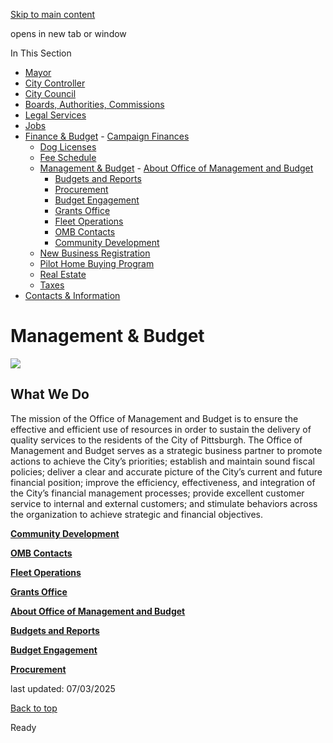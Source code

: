 [Skip to main content](https://www.pittsburghpa.gov/City-Government/Finance-Budget/Management-Budget#main-content)

opens in new tab or window

In This Section

- [Mayor](https://www.pittsburghpa.gov/City-Government/Mayor)
- [City Controller](https://www.pittsburghpa.gov/City-Government/City-Controllers-Office)
- [City Council](https://www.pittsburghpa.gov/City-Government/City-Council)
- [Boards, Authorities, Commissions](https://www.pittsburghpa.gov/City-Government/Boards-Authorities-Commissions)
- [Legal Services](https://www.pittsburghpa.gov/City-Government/Legal-Services)
- [Jobs](https://www.pittsburghpa.gov/City-Government/Jobs)
- [Finance & Budget](https://www.pittsburghpa.gov/City-Government/Finance-Budget)  - [Campaign Finances](https://www.pittsburghpa.gov/City-Government/Finance-Budget/Campaign-Finances)
  - [Dog Licenses](https://www.pittsburghpa.gov/City-Government/Finance-Budget/Dog-Licenses)
  - [Fee Schedule](https://www.pittsburghpa.gov/City-Government/Finance-Budget/Finance-Fee-Schedule)
  - [Management & Budget](https://www.pittsburghpa.gov/City-Government/Finance-Budget/Management-Budget)    - [About Office of Management and Budget](https://www.pittsburghpa.gov/City-Government/Finance-Budget/Management-Budget/About-Office-of-Management-and-Budget)
    - [Budgets and Reports](https://www.pittsburghpa.gov/City-Government/Finance-Budget/Management-Budget/Budgets-and-Reports)
    - [Procurement](https://www.pittsburghpa.gov/City-Government/Finance-Budget/Management-Budget/Procurement)
    - [Budget Engagement](https://www.pittsburghpa.gov/City-Government/Finance-Budget/Management-Budget/Budget-Engagement)
    - [Grants Office](https://www.pittsburghpa.gov/City-Government/Finance-Budget/Management-Budget/Grants-Office)
    - [Fleet Operations](https://www.pittsburghpa.gov/City-Government/Finance-Budget/Management-Budget/Fleet-Operations)
    - [OMB Contacts](https://www.pittsburghpa.gov/City-Government/Finance-Budget/Management-Budget/OMB-Contacts)
    - [Community Development](https://www.pittsburghpa.gov/City-Government/Finance-Budget/Management-Budget/Community-Development)
  - [New Business Registration](https://www.pittsburghpa.gov/City-Government/Finance-Budget/New-Business-Registration)
  - [Pilot Home Buying Program](https://www.pittsburghpa.gov/City-Government/Finance-Budget/Pilot-Home-Buying-Program)
  - [Real Estate](https://www.pittsburghpa.gov/City-Government/Finance-Budget/Real-Estate)
  - [Taxes](https://www.pittsburghpa.gov/City-Government/Finance-Budget/Taxes)
- [Contacts & Information](https://www.pittsburghpa.gov/City-Government/Contacts-Information)

# Management & Budget

![](https://www.pittsburghpa.gov/files/assets/city/v/1/omb/images/6230_omb-homepage.jpg)

## What We Do

The mission of the Office of Management and Budget is to ensure the effective and efficient use of resources in order to sustain the delivery of quality services to the residents of the City of Pittsburgh. The Office of Management and Budget serves as a strategic business partner to promote actions to achieve the City’s priorities; establish and maintain sound fiscal policies; deliver a clear and accurate picture of the City’s current and future financial position; improve the efficiency, effectiveness, and integration of the City’s financial management processes; provide excellent customer service to internal and external customers; and stimulate behaviors across the organization to achieve strategic and financial objectives.

[**Community Development**](https://www.pittsburghpa.gov/City-Government/Finance-Budget/Management-Budget/Community-Development)

[**OMB Contacts**](https://www.pittsburghpa.gov/City-Government/Finance-Budget/Management-Budget/OMB-Contacts)

[**Fleet Operations**](https://www.pittsburghpa.gov/City-Government/Finance-Budget/Management-Budget/Fleet-Operations)

[**Grants Office**](https://www.pittsburghpa.gov/City-Government/Finance-Budget/Management-Budget/Grants-Office)

[**About Office of Management and Budget**](https://www.pittsburghpa.gov/City-Government/Finance-Budget/Management-Budget/About-Office-of-Management-and-Budget)

[**Budgets and Reports**](https://www.pittsburghpa.gov/City-Government/Finance-Budget/Management-Budget/Budgets-and-Reports)

[**Budget Engagement**](https://www.pittsburghpa.gov/City-Government/Finance-Budget/Management-Budget/Budget-Engagement)

[**Procurement**](https://www.pittsburghpa.gov/City-Government/Finance-Budget/Management-Budget/Procurement)

last updated: 07/03/2025

[Back to top](https://www.pittsburghpa.gov/City-Government/Finance-Budget/Management-Budget#body-top)

Ready
